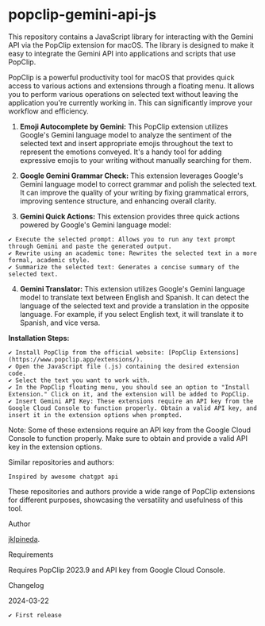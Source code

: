 # popclip-gemini-api-js
This repository contains a JavaScript library for interacting with the Gemini API via the PopClip extension for macOS. The library is designed to make it easy to integrate the Gemini API into applications and scripts that use PopClip.

PopClip is a powerful productivity tool for macOS that provides quick access to various actions and extensions through a floating menu. It allows you to perform various operations on selected text without leaving the application you're currently working in. This can significantly improve your workflow and efficiency.

1. **Emoji Autocomplete by Gemini:** This PopClip extension utilizes Google's Gemini language model to analyze the sentiment of the selected text and insert appropriate emojis throughout the text to represent the emotions conveyed. It's a handy tool for adding expressive emojis to your writing without manually searching for them.

2. **Google Gemini Grammar Check:** This extension leverages Google's Gemini language model to correct grammar and polish the selected text. It can improve the quality of your writing by fixing grammatical errors, improving sentence structure, and enhancing overall clarity.

3. **Gemini Quick Actions:** This extension provides three quick actions powered by Google's Gemini language model:
```
✔ Execute the selected prompt: Allows you to run any text prompt through Gemini and paste the generated output.
✔ Rewrite using an academic tone: Rewrites the selected text in a more formal, academic style.
✔ Summarize the selected text: Generates a concise summary of the selected text.
```

4. **Gemini Translator:** This extension utilizes Google's Gemini language model to translate text between English and Spanish. It can detect the language of the selected text and provide a translation in the opposite language. For example, if you select English text, it will translate it to Spanish, and vice versa.

**Installation Steps:**
```
✔ Install PopClip from the official website: [PopClip Extensions](https://www.popclip.app/extensions/).
✔ Open the JavaScript file (.js) containing the desired extension code.
✔ Select the text you want to work with.
✔ In the PopClip floating menu, you should see an option to "Install Extension." Click on it, and the extension will be added to PopClip.
✔ Insert Gemini API Key: These extensions require an API key from the Google Cloud Console to function properly. Obtain a valid API key, and insert it in the extension options when prompted.
```

Note: Some of these extensions require an API key from the Google Cloud Console to function properly. Make sure to obtain and provide a valid API key in the extension options.

Similar repositories and authors:
```
Inspired by awesome chatgpt api
```
These repositories and authors provide a wide range of PopClip extensions for different purposes, showcasing the versatility and usefulness of this tool.

Author

[jklpineda](https://github.com/jklpineda).

Requirements

Requires PopClip 2023.9 and API key from Google Cloud Console.

Changelog

2024-03-22
```
✔ First release
```
